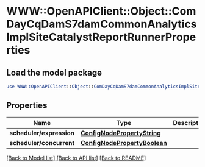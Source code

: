 # WWW::OpenAPIClient::Object::ComDayCqDamS7damCommonAnalyticsImplSiteCatalystReportRunnerProperties

## Load the model package
```perl
use WWW::OpenAPIClient::Object::ComDayCqDamS7damCommonAnalyticsImplSiteCatalystReportRunnerProperties;
```

## Properties
Name | Type | Description | Notes
------------ | ------------- | ------------- | -------------
**scheduler/expression** | [**ConfigNodePropertyString**](ConfigNodePropertyString.md) |  | [optional] 
**scheduler/concurrent** | [**ConfigNodePropertyBoolean**](ConfigNodePropertyBoolean.md) |  | [optional] 

[[Back to Model list]](../README.md#documentation-for-models) [[Back to API list]](../README.md#documentation-for-api-endpoints) [[Back to README]](../README.md)


